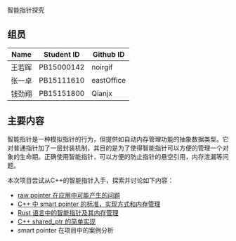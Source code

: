 #
智能指针探究

## 组员

| Name | Student ID | Github ID |
| ---- | ---------- | ---------- |
| 王若晖 | PB15000142 | noirgif |
| 张一卓 | PB15111610 | eastOffice |
| 钱劲翔 | PB15151800 | Qianjx |

## 主要内容

智能指针是一种模拟指针的行为，但提供如自动内存管理功能的抽象数据类型。它对普通指针加了一层封装机制，其目的是为了使得智能指针可以方便的管理一个对象的生命期。正确使用智能指针，可以方便的防止指针的悬空引用，内存泄漏等问题。

本次项目尝试从C++的智能指针入手，探索并讨论如下内容：

* [raw pointer 在应用中可能产生的问题](https://github.com/noirgif/ustc-compiler-pointer/blob/master/cpp-raw-pointer-problem.md)
* [C++ 中 smart pointer 的标准，实现方式和内存管理](https://github.com/noirgif/ustc-compiler-pointer/blob/master/cpp-smart-pointer.md)
* [Rust 语言中的智能指针及其内存管理](https://github.com/noirgif/ustc-compiler-pointer/blob/master/rust-smart-pointer.md)
* [C++ shared_ptr 的简单实现](https://github.com/noirgif/ustc-compiler-pointer/blob/master/implement_shared_ptr.md)
* smart pointer 在项目中的案例分析

